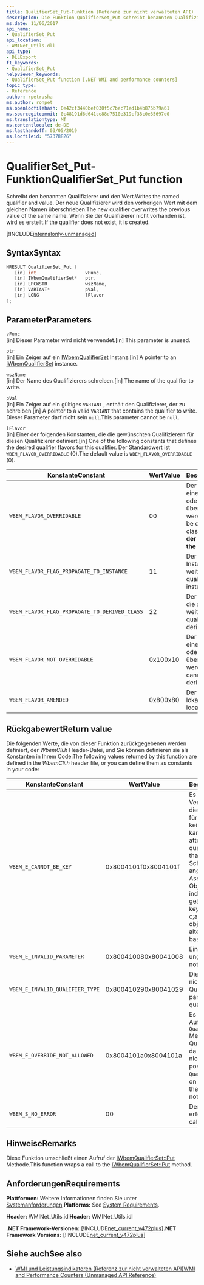 ```yaml
---
title: QualifierSet_Put-Funktion (Referenz zur nicht verwalteten API)
description: Die Funktion QualifierSet_Put schreibt benannten Qualifizierers und seinen Wert.
ms.date: 11/06/2017
api_name:
- QualifierSet_Put
api_location:
- WMINet_Utils.dll
api_type:
- DLLExport
f1_keywords:
- QualifierSet_Put
helpviewer_keywords:
- QualifierSet_Put function [.NET WMI and performance counters]
topic_type:
- Reference
author: rpetrusha
ms.author: ronpet
ms.openlocfilehash: 0e42cf3440bef030f5c7bec71ed1b4b875b79a61
ms.sourcegitcommit: 0c48191d6d641ce88d7510e319cf38c0e35697d0
ms.translationtype: MT
ms.contentlocale: de-DE
ms.lasthandoff: 03/05/2019
ms.locfileid: "57378826"
---
```

# <a name="qualifiersetput-function"></a><span data-ttu-id="ec24c-103">QualifierSet_Put-Funktion</span><span class="sxs-lookup"><span data-stu-id="ec24c-103">QualifierSet_Put function</span></span>

<span data-ttu-id="ec24c-104">Schreibt den benannten Qualifizierer und den Wert.</span><span class="sxs-lookup"><span data-stu-id="ec24c-104">Writes the named qualifier and value.</span></span> <span data-ttu-id="ec24c-105">Der neue Qualifizierer wird den vorherigen Wert mit dem gleichen Namen überschrieben.</span><span class="sxs-lookup"><span data-stu-id="ec24c-105">The new qualifier overwrites the previous value of the same name.</span></span> <span data-ttu-id="ec24c-106">Wenn Sie der Qualifizierer nicht vorhanden ist, wird es erstellt.</span><span class="sxs-lookup"><span data-stu-id="ec24c-106">If the qualifier does not exist, it is created.</span></span>

[!INCLUDE[internalonly-unmanaged](../../../../includes/internalonly-unmanaged.md)]

## <a name="syntax"></a><span data-ttu-id="ec24c-107">Syntax</span><span class="sxs-lookup"><span data-stu-id="ec24c-107">Syntax</span></span>

```cpp
HRESULT QualifierSet_Put (
   [in] int                  vFunc,
   [in] IWbemQualifierSet*   ptr,
   [in] LPCWSTR              wszName,
   [in] VARIANT*             pVal,
   [in] LONG                 lFlavor
);
```

## <a name="parameters"></a><span data-ttu-id="ec24c-108">Parameter</span><span class="sxs-lookup"><span data-stu-id="ec24c-108">Parameters</span></span>

`vFunc`\
<span data-ttu-id="ec24c-109">[in] Dieser Parameter wird nicht verwendet.</span><span class="sxs-lookup"><span data-stu-id="ec24c-109">[in] This parameter is unused.</span></span>

`ptr`\
<span data-ttu-id="ec24c-110">[in] Ein Zeiger auf ein [IWbemQualifierSet](/windows/desktop/api/wbemcli/nn-wbemcli-iwbemqualifierset) Instanz.</span><span class="sxs-lookup"><span data-stu-id="ec24c-110">[in] A pointer to an [IWbemQualifierSet](/windows/desktop/api/wbemcli/nn-wbemcli-iwbemqualifierset) instance.</span></span>

`wszName`\
<span data-ttu-id="ec24c-111">[in] Der Name des Qualifizierers schreiben.</span><span class="sxs-lookup"><span data-stu-id="ec24c-111">[in] The name of the qualifier to write.</span></span>

`pVal`\
<span data-ttu-id="ec24c-112">[in] Ein Zeiger auf ein gültiges `VARIANT` , enthält den Qualifizierer, der zu schreiben.</span><span class="sxs-lookup"><span data-stu-id="ec24c-112">[in] A pointer to a valid `VARIANT` that contains the qualifier to write.</span></span> <span data-ttu-id="ec24c-113">Dieser Parameter darf nicht sein `null`.</span><span class="sxs-lookup"><span data-stu-id="ec24c-113">This parameter cannot be `null`.</span></span>

`lFlavor`\
<span data-ttu-id="ec24c-114">[in] Einer der folgenden Konstanten, die die gewünschten Qualifizierern für diesen Qualifizierer definiert.</span><span class="sxs-lookup"><span data-stu-id="ec24c-114">[in] One of the following constants that defines the desired qualifier flavors for this qualifier.</span></span> <span data-ttu-id="ec24c-115">Der Standardwert ist `WBEM_FLAVOR_OVERRIDABLE` (0).</span><span class="sxs-lookup"><span data-stu-id="ec24c-115">The default value is `WBEM_FLAVOR_OVERRIDABLE` (0).</span></span>

|<span data-ttu-id="ec24c-116">Konstante</span><span class="sxs-lookup"><span data-stu-id="ec24c-116">Constant</span></span>  |<span data-ttu-id="ec24c-117">Wert</span><span class="sxs-lookup"><span data-stu-id="ec24c-117">Value</span></span>  |<span data-ttu-id="ec24c-118">Beschreibung</span><span class="sxs-lookup"><span data-stu-id="ec24c-118">Description</span></span>  |
|---------|---------|---------|
| `WBEM_FLAVOR_OVERRIDABLE` | <span data-ttu-id="ec24c-119">0</span><span class="sxs-lookup"><span data-stu-id="ec24c-119">0</span></span> | <span data-ttu-id="ec24c-120">Der Qualifizierer kann in einer abgeleiteten Klasse oder Instanz überschrieben werden.</span><span class="sxs-lookup"><span data-stu-id="ec24c-120">The qualifier can be overridden in a derived class or instance.</span></span> <span data-ttu-id="ec24c-121">**Dies ist der Standardwert.**</span><span class="sxs-lookup"><span data-stu-id="ec24c-121">**This is the default value.**</span></span> |
| `WBEM_FLAVOR_FLAG_PROPAGATE_TO_INSTANCE` | <span data-ttu-id="ec24c-122">1</span><span class="sxs-lookup"><span data-stu-id="ec24c-122">1</span></span> | <span data-ttu-id="ec24c-123">Der Qualifizierer wird an Instanzen weitergegeben.</span><span class="sxs-lookup"><span data-stu-id="ec24c-123">The qualifier is propagated to instances.</span></span> |
| `WBEM_FLAVOR_FLAG_PROPAGATE_TO_DERIVED_CLASS` | <span data-ttu-id="ec24c-124">2</span><span class="sxs-lookup"><span data-stu-id="ec24c-124">2</span></span> | <span data-ttu-id="ec24c-125">Der Qualifizierer wird auf die abgeleitete Klassen weitergegeben.</span><span class="sxs-lookup"><span data-stu-id="ec24c-125">The qualifier is propagated to derived classes.</span></span> |
| `WBEM_FLAVOR_NOT_OVERRIDABLE` | <span data-ttu-id="ec24c-126">0x10</span><span class="sxs-lookup"><span data-stu-id="ec24c-126">0x10</span></span> | <span data-ttu-id="ec24c-127">Der Qualifizierer kann in einer abgeleiteten Klasse oder Instanz nicht überschrieben werden.</span><span class="sxs-lookup"><span data-stu-id="ec24c-127">The qualifier cannot be overridden in a derived class or instance.</span></span> |
| `WBEM_FLAVOR_AMENDED` | <span data-ttu-id="ec24c-128">0x80</span><span class="sxs-lookup"><span data-stu-id="ec24c-128">0x80</span></span> | <span data-ttu-id="ec24c-129">Der Qualifizierer wurde lokalisiert.</span><span class="sxs-lookup"><span data-stu-id="ec24c-129">The qualifier is localized.</span></span> |

## <a name="return-value"></a><span data-ttu-id="ec24c-130">Rückgabewert</span><span class="sxs-lookup"><span data-stu-id="ec24c-130">Return value</span></span>

<span data-ttu-id="ec24c-131">Die folgenden Werte, die von dieser Funktion zurückgegebenen werden definiert, der *WbemCli.h* Header-Datei, und Sie können definieren sie als Konstanten in Ihrem Code:</span><span class="sxs-lookup"><span data-stu-id="ec24c-131">The following values returned by this function are defined in the *WbemCli.h* header file, or you can define them as constants in your code:</span></span>

|<span data-ttu-id="ec24c-132">Konstante</span><span class="sxs-lookup"><span data-stu-id="ec24c-132">Constant</span></span>  |<span data-ttu-id="ec24c-133">Wert</span><span class="sxs-lookup"><span data-stu-id="ec24c-133">Value</span></span>  |<span data-ttu-id="ec24c-134">Beschreibung</span><span class="sxs-lookup"><span data-stu-id="ec24c-134">Description</span></span>  |
|---------|---------|---------|
| `WBEM_E_CANNOT_BE_KEY` | <span data-ttu-id="ec24c-135">0x8004101f</span><span class="sxs-lookup"><span data-stu-id="ec24c-135">0x8004101f</span></span> | <span data-ttu-id="ec24c-136">Es wurde ein unzulässiger Versuch unternommen, an die **Schlüssel** Qualifizierer für eine Eigenschaft, die kein Schlüssel sein kann.</span><span class="sxs-lookup"><span data-stu-id="ec24c-136">There was an illegal attempt to specify the **Key** qualifier on a property that cannot be a key.</span></span> <span data-ttu-id="ec24c-137">Die Schlüssel werden angegeben. der c-Om; Ass-Definition für ein Objekt und können nicht individuell pro Instanz geändert werden.</span><span class="sxs-lookup"><span data-stu-id="ec24c-137">The keys are specified om tje c;ass definition for an object and cannot be altered on a per-instance basis.</span></span> |
| `WBEM_E_INVALID_PARAMETER` | <span data-ttu-id="ec24c-138">0x80041008</span><span class="sxs-lookup"><span data-stu-id="ec24c-138">0x80041008</span></span> | <span data-ttu-id="ec24c-139">Ein Parameter ist ungültig.</span><span class="sxs-lookup"><span data-stu-id="ec24c-139">A parameter is not valid.</span></span> |
| `WBEM_E_INVALID_QUALIFIER_TYPE` | <span data-ttu-id="ec24c-140">0x80041029</span><span class="sxs-lookup"><span data-stu-id="ec24c-140">0x80041029</span></span> | <span data-ttu-id="ec24c-141">Die `pVal` Parameter ist nicht vom zulässiger Qualifizierertyp.</span><span class="sxs-lookup"><span data-stu-id="ec24c-141">The `pVal` parameter is not of a legal qualifier type.</span></span> |
| `WBEM_E_OVERRIDE_NOT_ALLOWED` | <span data-ttu-id="ec24c-142">0x8004101a</span><span class="sxs-lookup"><span data-stu-id="ec24c-142">0x8004101a</span></span> | <span data-ttu-id="ec24c-143">Es ist nicht möglich, zum Aufrufen der `QualifierSet_Put` Methode für den Qualifizierer überschreibt, da das besitzende Objekt nicht zulässig ist.</span><span class="sxs-lookup"><span data-stu-id="ec24c-143">It is not possible to call the `QualifierSet_Put` method on the qualifier because the owning object does not permit overrides.</span></span> |
| `WBEM_S_NO_ERROR` | <span data-ttu-id="ec24c-144">0</span><span class="sxs-lookup"><span data-stu-id="ec24c-144">0</span></span> | <span data-ttu-id="ec24c-145">Der Funktionsaufruf war erfolgreich.</span><span class="sxs-lookup"><span data-stu-id="ec24c-145">The function call was successful.</span></span>  |

## <a name="remarks"></a><span data-ttu-id="ec24c-146">Hinweise</span><span class="sxs-lookup"><span data-stu-id="ec24c-146">Remarks</span></span>

<span data-ttu-id="ec24c-147">Diese Funktion umschließt einen Aufruf der [IWbemQualifierSet::Put](/windows/desktop/api/wbemcli/nf-wbemcli-iwbemqualifierset-put) Methode.</span><span class="sxs-lookup"><span data-stu-id="ec24c-147">This function wraps a call to the [IWbemQualifierSet::Put](/windows/desktop/api/wbemcli/nf-wbemcli-iwbemqualifierset-put) method.</span></span>

## <a name="requirements"></a><span data-ttu-id="ec24c-148">Anforderungen</span><span class="sxs-lookup"><span data-stu-id="ec24c-148">Requirements</span></span>

<span data-ttu-id="ec24c-149">**Plattformen:** Weitere Informationen finden Sie unter [Systemanforderungen](../../../../docs/framework/get-started/system-requirements.md).</span><span class="sxs-lookup"><span data-stu-id="ec24c-149">**Platforms:** See [System Requirements](../../../../docs/framework/get-started/system-requirements.md).</span></span>

<span data-ttu-id="ec24c-150">**Header:** WMINet_Utils.idl</span><span class="sxs-lookup"><span data-stu-id="ec24c-150">**Header:** WMINet_Utils.idl</span></span>

<span data-ttu-id="ec24c-151">**.NET Framework-Versionen:** [!INCLUDE[net_current_v472plus](../../../../includes/net-current-v472plus.md)]</span><span class="sxs-lookup"><span data-stu-id="ec24c-151">**.NET Framework Versions:** [!INCLUDE[net_current_v472plus](../../../../includes/net-current-v472plus.md)]</span></span>

## <a name="see-also"></a><span data-ttu-id="ec24c-152">Siehe auch</span><span class="sxs-lookup"><span data-stu-id="ec24c-152">See also</span></span>

- [<span data-ttu-id="ec24c-153">WMI und Leistungsindikatoren (Referenz zur nicht verwalteten API)</span><span class="sxs-lookup"><span data-stu-id="ec24c-153">WMI and Performance Counters (Unmanaged API Reference)</span></span>](index.md)